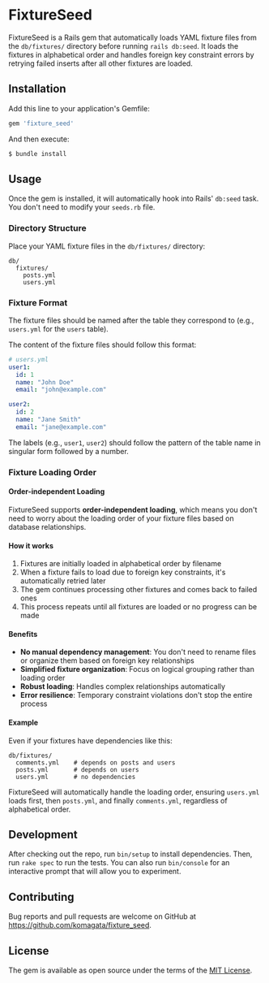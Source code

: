 # FixtureSeed

FixtureSeed is a Rails gem that automatically loads YAML fixture files from the `db/fixtures/` directory before running `rails db:seed`. It loads the fixtures in alphabetical order and handles foreign key constraint errors by retrying failed inserts after all other fixtures are loaded.

## Installation

Add this line to your application's Gemfile:

```ruby
gem 'fixture_seed'
```

And then execute:

```bash
$ bundle install
```

## Usage

Once the gem is installed, it will automatically hook into Rails' `db:seed` task. You don't need to modify your `seeds.rb` file.

### Directory Structure

Place your YAML fixture files in the `db/fixtures/` directory:

```
db/
  fixtures/
    posts.yml
    users.yml
```

### Fixture Format

The fixture files should be named after the table they correspond to (e.g., `users.yml` for the `users` table).

The content of the fixture files should follow this format:

```yaml
# users.yml
user1:
  id: 1
  name: "John Doe"
  email: "john@example.com"

user2:
  id: 2
  name: "Jane Smith"
  email: "jane@example.com"
```

The labels (e.g., `user1`, `user2`) should follow the pattern of the table name in singular form followed by a number.

### Fixture Loading Order

#### Order-independent Loading

FixtureSeed supports **order-independent loading**, which means you don't need to worry about the loading order of your fixture files based on database relationships.

#### How it works

1. Fixtures are initially loaded in alphabetical order by filename
2. When a fixture fails to load due to foreign key constraints, it's automatically retried later
3. The gem continues processing other fixtures and comes back to failed ones
4. This process repeats until all fixtures are loaded or no progress can be made

#### Benefits

- **No manual dependency management**: You don't need to rename files or organize them based on foreign key relationships
- **Simplified fixture organization**: Focus on logical grouping rather than loading order
- **Robust loading**: Handles complex relationships automatically
- **Error resilience**: Temporary constraint violations don't stop the entire process

#### Example

Even if your fixtures have dependencies like this:
```
db/fixtures/
  comments.yml    # depends on posts and users
  posts.yml       # depends on users  
  users.yml       # no dependencies
```

FixtureSeed will automatically handle the loading order, ensuring `users.yml` loads first, then `posts.yml`, and finally `comments.yml`, regardless of alphabetical order.

## Development

After checking out the repo, run `bin/setup` to install dependencies. Then, run `rake spec` to run the tests. You can also run `bin/console` for an interactive prompt that will allow you to experiment.

## Contributing

Bug reports and pull requests are welcome on GitHub at https://github.com/komagata/fixture_seed.

## License

The gem is available as open source under the terms of the [MIT License](https://opensource.org/licenses/MIT).
